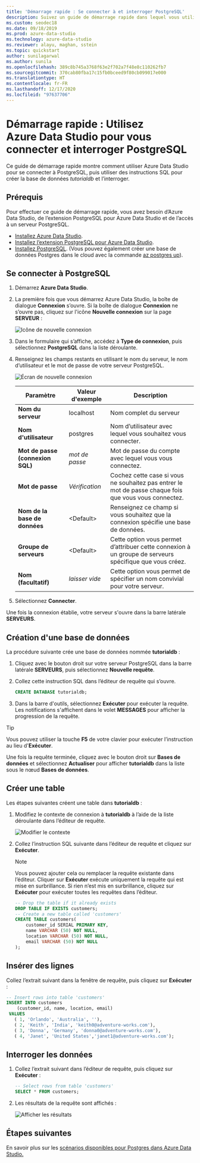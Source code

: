 ```yaml
---
title: 'Démarrage rapide : Se connecter à et interroger PostgreSQL'
description: Suivez un guide de démarrage rapide dans lequel vous utiliserez Azure Data Studio pour vous connecter à PostgreSQL, puis utiliserez des instructions SQL pour créer et interroger une base de données.
ms.custom: seodec18
ms.date: 09/18/2019
ms.prod: azure-data-studio
ms.technology: azure-data-studio
ms.reviewer: alayu, maghan, sstein
ms.topic: quickstart
author: sunilagarwal
ms.author: sunila
ms.openlocfilehash: 389c8b745a3768f63e2f702a7f48e8c110262fb7
ms.sourcegitcommit: 370cab80fba17c15fb0bceed9f80cb099017e000
ms.translationtype: HT
ms.contentlocale: fr-FR
ms.lasthandoff: 12/17/2020
ms.locfileid: "97637706"
---
```

# <a name="quickstart-use-azure-data-studio-to-connect-and-query-postgresql"></a>Démarrage rapide : Utilisez Azure Data Studio pour vous connecter et interroger PostgreSQL

Ce guide de démarrage rapide montre comment utiliser Azure Data Studio pour se connecter à PostgreSQL, puis utiliser des instructions SQL pour créer la base de données *tutorialdb* et l’interroger.

## <a name="prerequisites"></a>Prérequis

Pour effectuer ce guide de démarrage rapide, vous avez besoin d’Azure Data Studio, de l’extension PostgreSQL pour Azure Data Studio et de l’accès à un serveur PostgreSQL.

- [Installez Azure Data Studio](./download-azure-data-studio.md).
- [Installez l’extension PostgreSQL pour Azure Data Studio](./extensions/postgres-extension.md).
- [Installez PostgreSQL](https://www.postgresql.org/download/). (Vous pouvez également créer une base de données Postgres dans le cloud avec la commande [az postgres up](/azure/postgresql/quickstart-create-server-up-azure-cli)). 

## <a name="connect-to-postgresql"></a>Se connecter à PostgreSQL

1. Démarrez **Azure Data Studio**.

2. La première fois que vous démarrez Azure Data Studio, la boîte de dialogue **Connexion** s’ouvre. Si la boîte de dialogue **Connexion** ne s’ouvre pas, cliquez sur l'icône **Nouvelle connexion** sur la page **SERVEUR** :

   ![Icône de nouvelle connexion](media/quickstart-postgresql/new-connection-icon.png)

3. Dans le formulaire qui s’affiche, accédez à **Type de connexion**, puis sélectionnez **PostgreSQL** dans la liste déroulante.


4. Renseignez les champs restants en utilisant le nom du serveur, le nom d’utilisateur et le mot de passe de votre serveur PostgreSQL. 

   ![Écran de nouvelle connexion](media/quickstart-postgresql/new-connection-screen.png)  

   | Paramètre       | Valeur d'exemple | Description |
   | ------------ | ------------------ | ------------------------------------------------- | 
   | **Nom du serveur** | localhost | Nom complet du serveur |
   | **Nom d'utilisateur** | postgres | Nom d’utilisateur avec lequel vous souhaitez vous connecter. |
   | **Mot de passe (connexion SQL)** | *mot de passe* | Mot de passe du compte avec lequel vous vous connectez. |
   | **Mot de passe** | *Vérification* | Cochez cette case si vous ne souhaitez pas entrer le mot de passe chaque fois que vous vous connectez. |
   | **Nom de la base de données** | \<Default\> | Renseignez ce champ si vous souhaitez que la connexion spécifie une base de données. |
   | **Groupe de serveurs** | \<Default\> | Cette option vous permet d’attribuer cette connexion à un groupe de serveurs spécifique que vous créez. | 
   | **Nom (facultatif)** | *laisser vide* | Cette option vous permet de spécifier un nom convivial pour votre serveur. | 

5. Sélectionnez **Connecter**. 

Une fois la connexion établie, votre serveur s'ouvre dans la barre latérale **SERVEURS**.


## <a name="create-a-database"></a>Création d'une base de données

La procédure suivante crée une base de données nommée **tutorialdb** :

1. Cliquez avec le bouton droit sur votre serveur PostgreSQL dans la barre latérale **SERVEURS**, puis sélectionnez **Nouvelle requête**.

2. Collez cette instruction SQL dans l’éditeur de requête qui s’ouvre.

   ```sql
   CREATE DATABASE tutorialdb;
   ```

3. Dans la barre d'outils, sélectionnez **Exécuter** pour exécuter la requête. Les notifications s'affichent dans le volet **MESSAGES** pour afficher la progression de la requête.

>[!TIP]
> Vous pouvez utiliser la touche **F5** de votre clavier pour exécuter l’instruction au lieu d'**Exécuter**.

Une fois la requête terminée, cliquez avec le bouton droit sur **Bases de données** et sélectionnez **Actualiser** pour afficher **tutorialdb** dans la liste sous le nœud **Bases de données**.


## <a name="create-a-table"></a>Créer une table

 Les étapes suivantes créent une table dans **tutorialdb** :

1. Modifiez le contexte de connexion à **tutorialdb** à l’aide de la liste déroulante dans l’éditeur de requête. 

   ![Modifier le contexte](media/quickstart-postgresql/change-context.png)

2. Collez l’instruction SQL suivante dans l’éditeur de requête et cliquez sur **Exécuter**. 

   > [!NOTE]
   > Vous pouvez ajouter cela ou remplacer la requête existante dans l’éditeur. Cliquer sur **Exécuter** exécute uniquement la requête qui est mise en surbrillance. Si rien n’est mis en surbrillance, cliquez sur **Exécuter** pour exécuter toutes les requêtes dans l’éditeur.

   ```sql
   -- Drop the table if it already exists
   DROP TABLE IF EXISTS customers;
   -- Create a new table called 'customers'
   CREATE TABLE customers(
       customer_id SERIAL PRIMARY KEY,
       name VARCHAR (50) NOT NULL,
       location VARCHAR (50) NOT NULL,
       email VARCHAR (50) NOT NULL
   );
   ```

## <a name="insert-rows"></a>Insérer des lignes

Collez l’extrait suivant dans la fenêtre de requête, puis cliquez sur **Exécuter** :

   ```sql
   -- Insert rows into table 'customers'
   INSERT INTO customers
       (customer_id, name, location, email)
    VALUES
      ( 1, 'Orlando', 'Australia', ''),
      ( 2, 'Keith', 'India', 'keith0@adventure-works.com'),
      ( 3, 'Donna', 'Germany', 'donna0@adventure-works.com'),
      ( 4, 'Janet', 'United States','janet1@adventure-works.com');
   ```

## <a name="query-the-data"></a>Interroger les données

1. Collez l’extrait suivant dans l’éditeur de requête, puis cliquez sur **Exécuter** :
   
   ```sql
   -- Select rows from table 'customers'
   SELECT * FROM customers; 
   ```

2. Les résultats de la requête sont affichés :

   ![Afficher les résultats](media/quickstart-postgresql/view-results.png)

## <a name="next-steps"></a>Étapes suivantes

En savoir plus sur les [scénarios disponibles pour Postgres dans Azure Data Studio.](./extensions/postgres-extension.md)